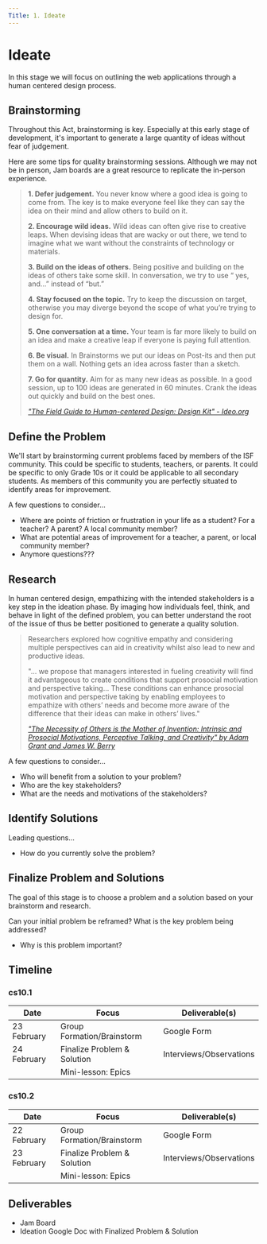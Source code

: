 ```yaml
---
Title: 1. Ideate
---
```


# Ideate

In this stage we will focus on outlining the web applications through a human centered design process. 


## Brainstorming 

Throughout this Act, brainstorming is key. Especially at this early stage of development, it's important to generate a large quantity of ideas without fear of judgement. 

Here are some tips for quality brainstorming sessions. Although we may not be in person, Jam boards are a great resource to replicate the in-person experience. 

> **1. Defer judgement.** You never know where a good idea is going to come from. The key is to make everyone feel like they can say the idea on their mind and allow others to build on it.
>
> **2. Encourage wild ideas.** Wild ideas can often give rise to creative leaps. When devising ideas that are wacky or out there, we tend to imagine what we want without the constraints of technology or materials.
>
> **3. Build on the ideas of others.** Being positive and building on the ideas of others take some skill. In conversation, we try to use “ yes, and...” instead of “but.”
>
> **4. Stay focused on the topic.** Try to keep the discussion on target, otherwise you may diverge beyond the scope of what you’re trying to design for.
>
> **5. One conversation at a time.** Your team is far more likely to build on an idea and make a creative leap if everyone is paying full attention.
>
> **6. Be visual.** In Brainstorms we put our ideas on Post-its and then put them on a wall. Nothing gets an idea across faster than a sketch.
>
> **7. Go for quantity.** Aim for as many new ideas as possible. In a good
session, up to 100 ideas are generated in 60 minutes. Crank the ideas out quickly and build on the best ones.
>
> [*"The Field Guide to Human-centered Design: Design Kit" - Ideo.org*](https://www.designkit.org/resources/1)



## Define the Problem 

We'll start by brainstorming current problems faced by members of the ISF community. This could be specific to students, teachers, or parents. It could be specific to only Grade 10s or it could be applicable to all secondary students. As members of this community you are perfectly situated to identify areas for improvement.  

A few questions to consider... 
- Where are points of friction or frustration in your life as a student? For a teacher? A parent? A local community member? 
- What are potential areas of improvement for a teacher, a parent, or local community member?  
- Anymore questions???

## Research

In human centered design, empathizing with the intended stakeholders is a key step in the ideation phase. By imaging how individuals feel, think, and behave in light of the defined problem, you can better understand the root of the issue of thus be better positioned to generate a quality solution. 

> Researchers explored how cognitive empathy and considering multiple perspectives can aid in creativity whilst also lead to new and productive ideas. 
>
> "... we propose that managers interested in fueling creativity
will find it advantageous to create conditions that
support prosocial motivation and perspective taking...
These conditions can enhance prosocial motivation
and perspective taking by enabling employees to
empathize with others’ needs and become more
aware of the difference that their ideas can make in
others’ lives."
>
> [*"The Necessity of Others is the Mother of Invention: Intrinsic and Prosocial Motivations, Perceptive Talking, and Creativity" by Adam Grant and James W. Berry*](http://selfdeterminationtheory.org/SDT/documents/2011_GrantBerry_AM.pdf)

A few questions to consider...
- Who will benefit from a solution to your problem? 
- Who are the key stakeholders?
- What are the needs and motivations of the stakeholders? 

## Identify Solutions




Leading questions...
- How do you currently solve the problem? 



## Finalize Problem and Solutions

The goal of this stage is to choose a problem and a solution based on your brainstorm and research. 

Can your initial problem be reframed? What is the key problem being addressed? 

- Why is this problem important? 


## Timeline
### cs10.1

| Date        | Focus                             | Deliverable(s)               |
|-------------|-----------------------------------|------------------------------|
| 23 February | Group Formation/Brainstorm        | Google Form                  |
| 24 February | Finalize Problem & Solution       | Interviews/Observations      |
|             | Mini-lesson: Epics                |                              |


### cs10.2

| Date        | Focus                             | Deliverable(s)               |
|-------------|-----------------------------------|------------------------------|
| 22 February | Group Formation/Brainstorm        | Google Form                  |
| 23 February | Finalize Problem & Solution       | Interviews/Observations      |
|             | Mini-lesson: Epics                |                              |


## Deliverables

- Jam Board  
- Ideation Google Doc with Finalized Problem & Solution
